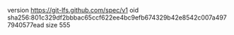 version https://git-lfs.github.com/spec/v1
oid sha256:801c329df2bbbac65ccf622ee4bc9efb674329b42e8542c007a4977940577ead
size 555

